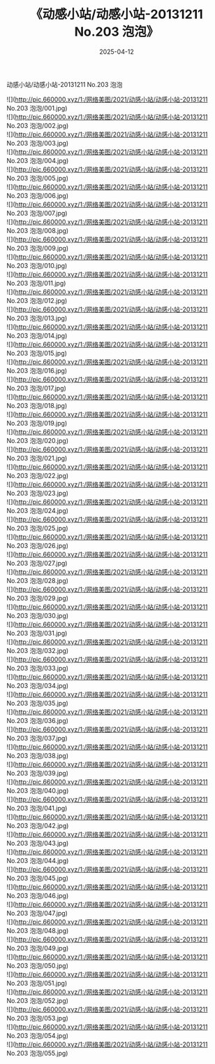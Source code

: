 ﻿---
layout: post
title:  《动感小站/动感小站-20131211 No.203 泡泡》
date:   2025-04-12
img: http://pic.660000.xyz/1:/网络美图/2021/动感小站/动感小站-20131211 No.203 泡泡/000.jpg
categories: [美女, 清纯, 唯美]
---

动感小站/动感小站-20131211 No.203 泡泡

 ![](http://pic.660000.xyz/1:/网络美图/2021/动感小站/动感小站-20131211 No.203 泡泡/001.jpg) <br>![](http://pic.660000.xyz/1:/网络美图/2021/动感小站/动感小站-20131211 No.203 泡泡/002.jpg) <br>![](http://pic.660000.xyz/1:/网络美图/2021/动感小站/动感小站-20131211 No.203 泡泡/003.jpg) <br>![](http://pic.660000.xyz/1:/网络美图/2021/动感小站/动感小站-20131211 No.203 泡泡/004.jpg) <br>![](http://pic.660000.xyz/1:/网络美图/2021/动感小站/动感小站-20131211 No.203 泡泡/005.jpg) <br>![](http://pic.660000.xyz/1:/网络美图/2021/动感小站/动感小站-20131211 No.203 泡泡/006.jpg) <br>![](http://pic.660000.xyz/1:/网络美图/2021/动感小站/动感小站-20131211 No.203 泡泡/007.jpg) <br>![](http://pic.660000.xyz/1:/网络美图/2021/动感小站/动感小站-20131211 No.203 泡泡/008.jpg) <br>![](http://pic.660000.xyz/1:/网络美图/2021/动感小站/动感小站-20131211 No.203 泡泡/009.jpg) <br>![](http://pic.660000.xyz/1:/网络美图/2021/动感小站/动感小站-20131211 No.203 泡泡/010.jpg) <br>![](http://pic.660000.xyz/1:/网络美图/2021/动感小站/动感小站-20131211 No.203 泡泡/011.jpg) <br>![](http://pic.660000.xyz/1:/网络美图/2021/动感小站/动感小站-20131211 No.203 泡泡/012.jpg) <br>![](http://pic.660000.xyz/1:/网络美图/2021/动感小站/动感小站-20131211 No.203 泡泡/013.jpg) <br>![](http://pic.660000.xyz/1:/网络美图/2021/动感小站/动感小站-20131211 No.203 泡泡/014.jpg) <br>![](http://pic.660000.xyz/1:/网络美图/2021/动感小站/动感小站-20131211 No.203 泡泡/015.jpg) <br>![](http://pic.660000.xyz/1:/网络美图/2021/动感小站/动感小站-20131211 No.203 泡泡/016.jpg) <br>![](http://pic.660000.xyz/1:/网络美图/2021/动感小站/动感小站-20131211 No.203 泡泡/017.jpg) <br>![](http://pic.660000.xyz/1:/网络美图/2021/动感小站/动感小站-20131211 No.203 泡泡/018.jpg) <br>![](http://pic.660000.xyz/1:/网络美图/2021/动感小站/动感小站-20131211 No.203 泡泡/019.jpg) <br>![](http://pic.660000.xyz/1:/网络美图/2021/动感小站/动感小站-20131211 No.203 泡泡/020.jpg) <br>![](http://pic.660000.xyz/1:/网络美图/2021/动感小站/动感小站-20131211 No.203 泡泡/021.jpg) <br>![](http://pic.660000.xyz/1:/网络美图/2021/动感小站/动感小站-20131211 No.203 泡泡/022.jpg) <br>![](http://pic.660000.xyz/1:/网络美图/2021/动感小站/动感小站-20131211 No.203 泡泡/023.jpg) <br>![](http://pic.660000.xyz/1:/网络美图/2021/动感小站/动感小站-20131211 No.203 泡泡/024.jpg) <br>![](http://pic.660000.xyz/1:/网络美图/2021/动感小站/动感小站-20131211 No.203 泡泡/025.jpg) <br>![](http://pic.660000.xyz/1:/网络美图/2021/动感小站/动感小站-20131211 No.203 泡泡/026.jpg) <br>![](http://pic.660000.xyz/1:/网络美图/2021/动感小站/动感小站-20131211 No.203 泡泡/027.jpg) <br>![](http://pic.660000.xyz/1:/网络美图/2021/动感小站/动感小站-20131211 No.203 泡泡/028.jpg) <br>![](http://pic.660000.xyz/1:/网络美图/2021/动感小站/动感小站-20131211 No.203 泡泡/029.jpg) <br>![](http://pic.660000.xyz/1:/网络美图/2021/动感小站/动感小站-20131211 No.203 泡泡/030.jpg) <br>![](http://pic.660000.xyz/1:/网络美图/2021/动感小站/动感小站-20131211 No.203 泡泡/031.jpg) <br>![](http://pic.660000.xyz/1:/网络美图/2021/动感小站/动感小站-20131211 No.203 泡泡/032.jpg) <br>![](http://pic.660000.xyz/1:/网络美图/2021/动感小站/动感小站-20131211 No.203 泡泡/033.jpg) <br>![](http://pic.660000.xyz/1:/网络美图/2021/动感小站/动感小站-20131211 No.203 泡泡/034.jpg) <br>![](http://pic.660000.xyz/1:/网络美图/2021/动感小站/动感小站-20131211 No.203 泡泡/035.jpg) <br>![](http://pic.660000.xyz/1:/网络美图/2021/动感小站/动感小站-20131211 No.203 泡泡/036.jpg) <br>![](http://pic.660000.xyz/1:/网络美图/2021/动感小站/动感小站-20131211 No.203 泡泡/037.jpg) <br>![](http://pic.660000.xyz/1:/网络美图/2021/动感小站/动感小站-20131211 No.203 泡泡/038.jpg) <br>![](http://pic.660000.xyz/1:/网络美图/2021/动感小站/动感小站-20131211 No.203 泡泡/039.jpg) <br>![](http://pic.660000.xyz/1:/网络美图/2021/动感小站/动感小站-20131211 No.203 泡泡/040.jpg) <br>![](http://pic.660000.xyz/1:/网络美图/2021/动感小站/动感小站-20131211 No.203 泡泡/041.jpg) <br>![](http://pic.660000.xyz/1:/网络美图/2021/动感小站/动感小站-20131211 No.203 泡泡/042.jpg) <br>![](http://pic.660000.xyz/1:/网络美图/2021/动感小站/动感小站-20131211 No.203 泡泡/043.jpg) <br>![](http://pic.660000.xyz/1:/网络美图/2021/动感小站/动感小站-20131211 No.203 泡泡/044.jpg) <br>![](http://pic.660000.xyz/1:/网络美图/2021/动感小站/动感小站-20131211 No.203 泡泡/045.jpg) <br>![](http://pic.660000.xyz/1:/网络美图/2021/动感小站/动感小站-20131211 No.203 泡泡/046.jpg) <br>![](http://pic.660000.xyz/1:/网络美图/2021/动感小站/动感小站-20131211 No.203 泡泡/047.jpg) <br>![](http://pic.660000.xyz/1:/网络美图/2021/动感小站/动感小站-20131211 No.203 泡泡/048.jpg) <br>![](http://pic.660000.xyz/1:/网络美图/2021/动感小站/动感小站-20131211 No.203 泡泡/049.jpg) <br>![](http://pic.660000.xyz/1:/网络美图/2021/动感小站/动感小站-20131211 No.203 泡泡/050.jpg) <br>![](http://pic.660000.xyz/1:/网络美图/2021/动感小站/动感小站-20131211 No.203 泡泡/051.jpg) <br>![](http://pic.660000.xyz/1:/网络美图/2021/动感小站/动感小站-20131211 No.203 泡泡/052.jpg) <br>![](http://pic.660000.xyz/1:/网络美图/2021/动感小站/动感小站-20131211 No.203 泡泡/053.jpg) <br>![](http://pic.660000.xyz/1:/网络美图/2021/动感小站/动感小站-20131211 No.203 泡泡/054.jpg) <br>![](http://pic.660000.xyz/1:/网络美图/2021/动感小站/动感小站-20131211 No.203 泡泡/055.jpg) <br>
